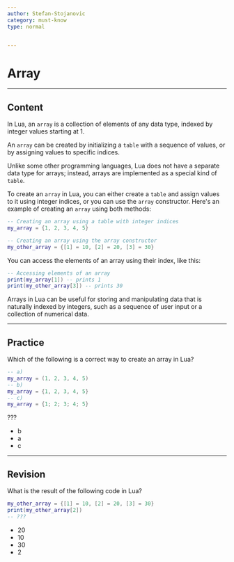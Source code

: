 ```yaml
---
author: Stefan-Stojanovic
category: must-know
type: normal


---
```


# Array

---
## Content

In Lua, an `array` is a collection of elements of any data type, indexed by integer values starting at 1. 

An `array` can be created by initializing a `table` with a sequence of values, or by assigning values to specific indices. 

Unlike some other programming languages, Lua does not have a separate data type for arrays; instead, arrays are implemented as a special kind of `table`.

To create an `array` in Lua, you can either create a `table` and assign values to it using integer indices, or you can use the `array` constructor. Here's an example of creating an `array` using both methods:
```lua
-- Creating an array using a table with integer indices
my_array = {1, 2, 3, 4, 5}

-- Creating an array using the array constructor
my_other_array = {[1] = 10, [2] = 20, [3] = 30}
```

You can access the elements of an array using their index, like this:
```lua
-- Accessing elements of an array
print(my_array[1]) -- prints 1
print(my_other_array[3]) -- prints 30
```

Arrays in Lua can be useful for storing and manipulating data that is naturally indexed by integers, such as a sequence of user input or a collection of numerical data.

---
## Practice

Which of the following is a correct way to create an array in Lua?

```lua
-- a) 
my_array = (1, 2, 3, 4, 5)
-- b)
my_array = {1, 2, 3, 4, 5}
-- c)
my_array = {1; 2; 3; 4; 5}
```

???

- b
- a
- c

---
## Revision

What is the result of the following code in Lua?

```lua
my_other_array = {[1] = 10, [2] = 20, [3] = 30}
print(my_other_array[2])
-- ???
```

- 20
- 10
- 30
- 2
